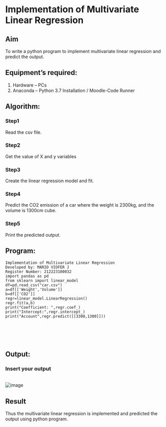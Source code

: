 # Implementation of Multivariate Linear Regression
## Aim
To write a python program to implement multivariate linear regression and predict the output.
## Equipment’s required:
1.	Hardware – PCs
2.	Anaconda – Python 3.7 Installation / Moodle-Code Runner
## Algorithm:
### Step1
Read the csv file.
### Step2
Get the value of X and y variables
### Step3
Create the linear regression model and fit.
### Step4
Predict the CO2 emission of a car where the weight is 2300kg, and the volume is 1300cm cube.
### Step5
Print the predicted output.

## Program:
```
Implementation of Multivariate Linear Regression
Developed by: MARIO VIOFER J
Register Number: 212223100032
import pandas as pd
from sklearn import linear_model
df=pd.read_csv("car.csv")
a=df[['Weight','Volume']]
b=df[['CO2']]
regr=linear_model.LinearRegression()
regr.fit(a,b)
print("Coefficient: ",regr.coef_)
print("Intercept:",regr.intercept_)
print("Account",regr.predict([[3300,1300]]))






```
## Output:
### Insert your output

<br>![image](https://github.com/Mario-Viofer-J/Multivariate-Linear-Regression/assets/144979232/0bcc8510-7472-4924-afa1-11ef599ed073)


## Result
Thus the multivariate linear regression is implemented and predicted the output using python program.
